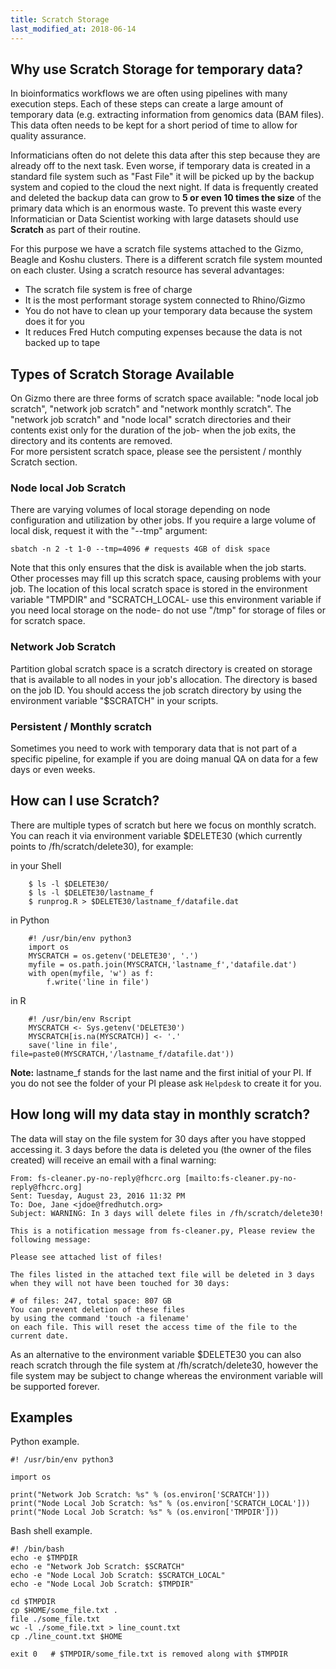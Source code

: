 ```yaml
---
title: Scratch Storage
last_modified_at: 2018-06-14
---
```


## Why use Scratch Storage for temporary data?

In bioinformatics workflows we are often using pipelines with many execution steps. Each of these steps can create a large amount of temporary data (e.g. extracting information from genomics data (BAM files). This data often needs to be kept for a short period of time to allow for quality assurance.

Informaticians often do not delete this data after this step because they are already off to the next task. Even worse, if temporary data is created in a standard file system such as "Fast File" it will be picked up by the backup system and copied to the cloud the next night. If data is frequently created and deleted the backup data can grow to **5 or even 10 times the size** of the primary data which is an enormous waste. To prevent this waste every Informatician or Data Scientist working with large datasets should use **Scratch** as part of their routine.

For this purpose we have a scratch file systems attached to the Gizmo, Beagle and Koshu clusters. There is a different scratch file system mounted on each cluster.  Using a scratch resource has several advantages:

- The scratch file system is free of charge
- It is the most performant storage system connected to Rhino/Gizmo
- You do not have to clean up your temporary data because the system does it for you
- It reduces Fred Hutch computing expenses because the data is not backed up to tape

## Types of Scratch Storage Available

On Gizmo there are three forms of scratch space available: "node local job scratch", "network job scratch" and "network monthly scratch".  The "network job scratch"  and  "node local"  scratch directories and their contents exist only for the duration of the job- when the job exits, the directory and its contents are removed.  
For more persistent scratch space, ​please see the persistent / monthly Scratch section.


### Node local Job Scratch

There are varying volumes of local storage depending on node configuration and utilization by other jobs.  If you require a large volume of local disk, request it with the "--tmp" argument:

    sbatch -n 2 -t 1-0 --tmp=4096 # requests 4GB of disk space

Note that this only ensures that the disk is available when the job starts.  Other processes may fill up this scratch space, causing problems with your job.
The location of this local scratch space is stored in the environment variable "TMPDIR" and "SCRATCH_LOCAL- use this environment variable if you need local storage on the node- do not use "/tmp" for storage of files or for scratch space.

### Network Job Scratch

Partition global scratch space is a scratch directory is created on storage that is available to all nodes in your job's allocation.  The directory is based on the job ID.  You should access the job scratch directory by using the environment variable "$SCRATCH" in your scripts.

### Persistent / Monthly scratch

Sometimes you need to work with temporary data that is not part of a specific pipeline, for example if you are doing manual QA on data for a few days or even weeks.


## How can I use Scratch?

There are multiple types of scratch but here we focus on monthly scratch. You can reach it via environment variable $DELETE30 (which currently points to /fh/scratch/delete30), for example:

in your Shell
```
    $ ls -l $DELETE30/
    $ ls -l $DELETE30/lastname_f
    $ runprog.R > $DELETE30/lastname_f/datafile.dat
```
in Python
```
    #! /usr/bin/env python3
    import os
    MYSCRATCH = os.getenv('DELETE30', '.')
    myfile = os.path.join(MYSCRATCH,'lastname_f','datafile.dat')
    with open(myfile, 'w') as f:
        f.write('line in file')
```
in R
```
    #! /usr/bin/env Rscript
    MYSCRATCH <- Sys.getenv('DELETE30')
    MYSCRATCH[is.na(MYSCRATCH)] <- '.'​
    save('line in file', file=paste0(MYSCRATCH,'/lastname_f/datafile.dat'))
```

**Note:** lastname_f stands for the last name and the first initial of your PI. If you do not see the folder of your PI please ask `Helpdesk` to create it for you.

## How long will my data stay in monthly scratch?

The data will stay on the file system for 30 days after you have stopped accessing it. 3 days before the data is deleted you (the owner of the files created)  will receive an email with a final warning:

    From: fs-cleaner.py-no-reply@fhcrc.org [mailto:fs-cleaner.py-no-reply@fhcrc.org] 
    Sent: Tuesday, August 23, 2016 11:32 PM
    To: Doe, Jane <jdoe@fredhutch.org>
    Subject: WARNING: In 3 days will delete files in /fh/scratch/delete30!

    This is a notification message from fs-cleaner.py, Please review the following message:

    Please see attached list of files!

    The files listed in the attached text file will be deleted in 3 days when they will not have been touched for 30 days:

    # of files: 247, total space: 807 GB
    You can prevent deletion of these files
    by using the command 'touch -a filename'
    on each file. This will reset the access time of the file to the current date.


As an alternative to the environment variable $DELETE30 you can also reach scratch through the file system at /fh/scratch/delete30, however the file system may be subject to change whereas the environment variable will be supported forever.


## Examples
Python example.

    #! /usr/bin/env python3

    import os

    print("Network Job Scratch: %s" % (os.environ['SCRATCH']))
    print("Node Local Job Scratch: %s" % (os.environ['SCRATCH_LOCAL']))
    print("Node Local Job Scratch: %s" % (os.environ['TMPDIR']))


Bash shell example.


    #! /bin/bash
    echo -e $TMPDIR
    echo -e "Network Job Scratch:​ $SCRATCH"
    echo -e "Node Local Job Scratch: $SCRATCH_LOCAL"
    echo -e "Node Local Job Scratch: $TMPDIR"

    cd $TMPDIR
    cp $HOME/some_file.txt .
    file ./some_file.txt
    wc -l ./some_file.txt > line_count.txt
    cp ./line_count.txt $HOME

    exit 0   # $TMPDIR/some_file.txt is removed along with $TMPDIR

